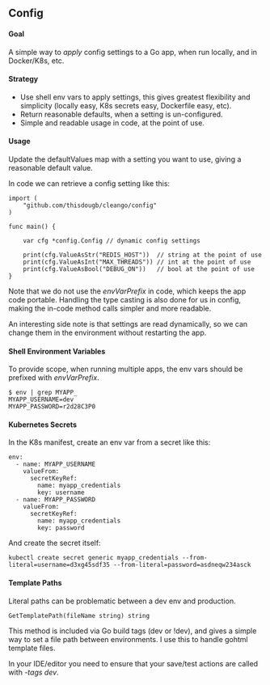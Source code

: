 ## Config

#### Goal

A simple way to _apply_ config settings to a Go app, when run locally, and in Docker/K8s, etc.

#### Strategy

- Use shell env vars to apply settings, this gives greatest flexibility and simplicity (locally easy, K8s secrets easy, Dockerfile easy, etc).
- Return reasonable defaults, when a setting is un-configured.
- Simple and readable usage in code, at the point of use.

#### Usage
Update the defaultValues map with a setting you want to use, giving a reasonable default value.

In code we can retrieve a config setting like this:
```
import (
	"github.com/thisdougb/cleango/config"
)

func main() {

	var cfg *config.Config // dynamic config settings

	print(cfg.ValueAsStr("REDIS_HOST"))  // string at the point of use
    print(cfg.ValueAsInt("MAX_THREADS")) // int at the point of use
    print(cfg.ValueAsBool("DEBUG_ON"))   // bool at the point of use
}
```

Note that we do not use the _envVarPrefix_ in code, which keeps the app code portable. Handling the type casting is also done for us in config, making the in-code method calls simpler and more readable.

An interesting side note is that settings are read dynamically, so we can change them in the environment without restarting the app.

#### Shell Environment Variables

To provide scope, when running multiple apps, the env vars should be prefixed with _envVarPrefix_.

```
$ env | grep MYAPP_
MYAPP_USERNAME=dev
MYAPP_PASSWORD=r2d28C3P0
```

#### Kubernetes Secrets

In the K8s manifest, create an env var from a secret like this:
```
env:
  - name: MYAPP_USERNAME
    valueFrom:
      secretKeyRef:
        name: myapp_credentials
        key: username
  - name: MYAPP_PASSWORD
    valueFrom:
      secretKeyRef:
        name: myapp_credentials
        key: password
```
And create the secret itself:
```
kubectl create secret generic myapp_credentials --from-literal=username=d3xg45sdf35 --from-literal=password=asdneqw234asck
```

#### Template Paths

Literal paths can be problematic between a dev env and production.

```
GetTemplatePath(fileName string) string
```

This method is included via Go build tags (dev or !dev), and gives a simple way to set a file path between environments.  I use this to handle gohtml template files.

In your IDE/editor you need to ensure that your save/test actions are called with _-tags dev_.
